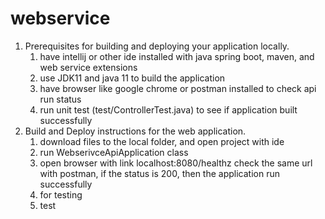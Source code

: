 # webservice
1. Prerequisites for building and deploying your application locally. 
   1) have intellij or other ide installed with java spring boot, maven, and web service extensions
   2) use JDK11 and java 11 to build the application 
   3) have browser like google chrome or postman installed to check api run status 
   4) run unit test (test/ControllerTest.java) to see if application built successfully
2. Build and Deploy instructions for the web application. 
   1) download files to the local folder, and open project with ide
   2) run WebserivceApiApplication class 
   3) open browser with link localhost:8080/healthz check the same url with postman, if the status is 200, then the application run successfully
   4) for testing 
   5) test
